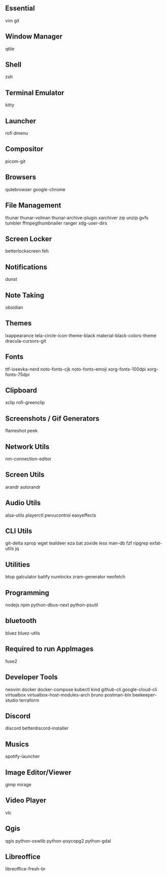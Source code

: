 ## Essential
vim
git

## Window Manager
qtile

## Shell
zsh

## Terminal Emulator
kitty

## Launcher
rofi
dmenu

## Compositor
picom-git

## Browsers
qutebrowser
google-chrome

## File Management
thunar
thunar-volman
thunar-archive-plugin
xarchiver
zip
unzip
gvfs
tumbler
ffmpegthumbnailer
ranger
xdg-user-dirs

## Screen Locker
betterlockscreen
feh

## Notifications
dunst

## Note Taking
obsidian

## Themes
lxappearance
tela-circle-icon-theme-black
material-black-colors-theme
dracula-cursors-git

## Fonts
ttf-iosevka-nerd
noto-fonts-cjk
noto-fonts-emoji
xorg-fonts-100dpi
xorg-fonts-75dpi

## Clipboard
xclip
rofi-greenclip

## Screenshots / Gif Generators
flameshot
peek

## Network Utils
nm-connection-editor

## Screen Utils
arandr
autorandr

## Audio Utils
alsa-utils
playerctl
pwvucontrol
easyeffects

## CLI Utils
git-delta
xprop
wget
tealdeer
eza
bat
zoxide
less
man-db
fzf
ripgrep
exfat-utils
jq

## Utilities
btop
galculator
batify
numlockx
zram-generator
neofetch

## Programming
nodejs
npm
python-dbus-next
python-psutil

## bluetooth
bluez
bluez-utils

## Required to run AppImages
fuse2

## Developer Tools
neovim
docker
docker-compose
kubectl
kind
github-cli
google-cloud-cli
virtualbox
virtualbox-host-modules-arch
bruno
postman-bin
beekeeper-studio
terraform

## Discord
discord
betterdiscord-installer

## Musics
spotify-launcher

## Image Editor/Viewer
gimp
mirage

## Video Player
vlc

## Qgis
qgis
python-oswlib
python-psycopg2
python-gdal

## Libreoffice
libreoffice-fresh-br
